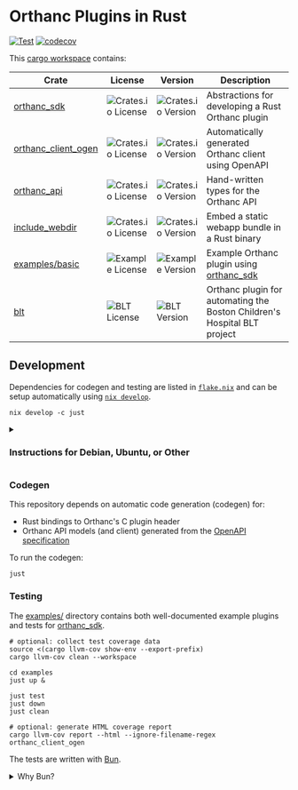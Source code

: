 # Orthanc Plugins in Rust

[![Test](https://github.com/FNNDSC/orthanc-rs/actions/workflows/test.yml/badge.svg)](https://github.com/FNNDSC/orthanc-rs/actions/workflows/test.yml)
[![codecov](https://codecov.io/gh/FNNDSC/orthanc-rs/graph/badge.svg?token=9RHMEYB2UU)](https://codecov.io/gh/FNNDSC/orthanc-rs)

This [cargo workspace](https://doc.rust-lang.org/cargo/reference/workspaces.html) contains:

| Crate                          |  License                        | Version                         | Description                                                              |
|--------------------------------|---------------------------------|---------------------------------|--------------------------------------------------------------------------|
| [orthanc_sdk][cr:sdk]          | ![Crates.io License][li:sdk]    | ![Crates.io Version][ve:sdk]    | Abstractions for developing a Rust Orthanc plugin                        |
| [orthanc_client_ogen][cr:ogen] | ![Crates.io License][li:ogen]   | ![Crates.io Version][ve:ogen]   | Automatically generated Orthanc client using OpenAPI                     |
| [orthanc_api][cr:api]          | ![Crates.io License][li:api]    | ![Crates.io Version][ve:api]    | Hand-written types for the Orthanc API                                   |
| [include_webdir][cr:webdir]    | ![Crates.io License][li:webdir] | ![Crates.io Version][ve:webdir] | Embed a static webapp bundle in a Rust binary                            |
| [examples/basic][fi:example]   | ![Example License][li:example]  | ![Example Version][ve:example]  | Example Orthanc plugin using [orthanc_sdk][cr:sdk]                       |
| [blt](./blt)                   | ![BLT License][li:blt]          | ![BLT Version][ve:blt]          | Orthanc plugin for automating the Boston Children's Hospital BLT project |

[cr:sdk]: https://crates.io/crates/orthanc_sdk
[li:sdk]: https://img.shields.io/crates/l/orthanc_sdk
[ve:sdk]: https://img.shields.io/crates/v/orthanc_sdk
[cr:ogen]: https://crates.io/crates/orthanc_client_ogen
[li:ogen]: https://img.shields.io/crates/l/orthanc_client_ogen
[ve:ogen]: https://img.shields.io/crates/v/orthanc_client_ogen
[cr:api]: https://crates.io/crates/orthanc_api
[li:api]: https://img.shields.io/crates/l/orthanc_api
[ve:api]: https://img.shields.io/crates/v/orthanc_api
[cr:webdir]: https://crates.io/crates/include_webdir
[li:webdir]: https://img.shields.io/crates/l/include_webdir
[ve:webdir]: https://img.shields.io/crates/v/include_webdir

[fi:example]: ./examples/basic/src/plugin.rs
[li:example]: https://img.shields.io/badge/dynamic/toml?url=https%3A%2F%2Fgithub.com%2FFNNDSC%2Forthanc-rs%2Fraw%2Frefs%2Fheads%2Fmaster%2Fexamples%2Fbasic%2FCargo.toml&query=package.license&label=license
[ve:example]: https://img.shields.io/badge/dynamic/toml?url=https%3A%2F%2Fgithub.com%2FFNNDSC%2Forthanc-rs%2Fraw%2Frefs%2Fheads%2Fmaster%2Fexamples%2Fbasic%2FCargo.toml&query=package.version&label=Cargo.toml

[li:blt]: https://img.shields.io/badge/dynamic/toml?url=https%3A%2F%2Fgithub.com%2FFNNDSC%2Forthanc-rs%2Fraw%2Frefs%2Fheads%2Fmaster%2Fblt%2FCargo.toml&query=package.license&label=license
[ve:blt]: https://img.shields.io/badge/dynamic/toml?url=https%3A%2F%2Fgithub.com%2FFNNDSC%2Forthanc-rs%2Fraw%2Frefs%2Fheads%2Fmaster%2Fblt%2FCargo.toml&query=package.version&label=Cargo.toml

## Development

Dependencies for codegen and testing are listed in [`flake.nix`](flake.nix) and can be setup automatically
using [`nix develop`](https://nix.dev/manual/nix/2.30/command-ref/new-cli/nix3-develop.html).

```shell
nix develop -c just
```

<details>
<summary>

### Instructions for Debian, Ubuntu, or Other

</summary>

> [!WARNING]
> I use Nix myself, so these instructions are untested.

If you don't want to use [Nix](https://nixos.org), install the packages specified
in the `outputs.devShell.buildInputs` section of `flake.nix` manually.

On Ubuntu or Debian, some basic dependencies can be installed using `apt`:

```shell
sudo apt update
sudo apt install just fd-find xh podman-compose
```

You will also need these, which are trickier to install:

- Rust: https://rustup.rs
- Bindgen: https://rust-lang.github.io/rust-bindgen/requirements.html
- OpenAPI Generator: https://openapi-generator.tech/docs/installation
- Podman: https://podman.io/docs/installation
- Bun (to test the examples): https://bun.com/

</details>

### Codegen

This repository depends on automatic code generation (codegen) for:

- Rust bindings to Orthanc's C plugin header
- Orthanc API models (and client) generated from the [OpenAPI specification](https://orthanc.uclouvain.be/api/)

To run the codegen:

```shell
just
```

### Testing

The [examples/](/examples) directory contains both well-documented example
plugins and tests for [orthanc_sdk](./orthan_sdk).

```shell
# optional: collect test coverage data
source <(cargo llvm-cov show-env --export-prefix)
cargo llvm-cov clean --workspace

cd examples
just up &

just test
just down
just clean

# optional: generate HTML coverage report
cargo llvm-cov report --html --ignore-filename-regex orthanc_client_ogen
```

The tests are written with [Bun](https://bun.com).

<details>
<summary>Why Bun?</summary>

Most of `orthanc_sdk` cannot be tested using `cargo test` because it is FFI
code to be invoked by Orthanc. We use Bun to cause the invocation of our code
via REST API calls made using `fetch`.

</details>
